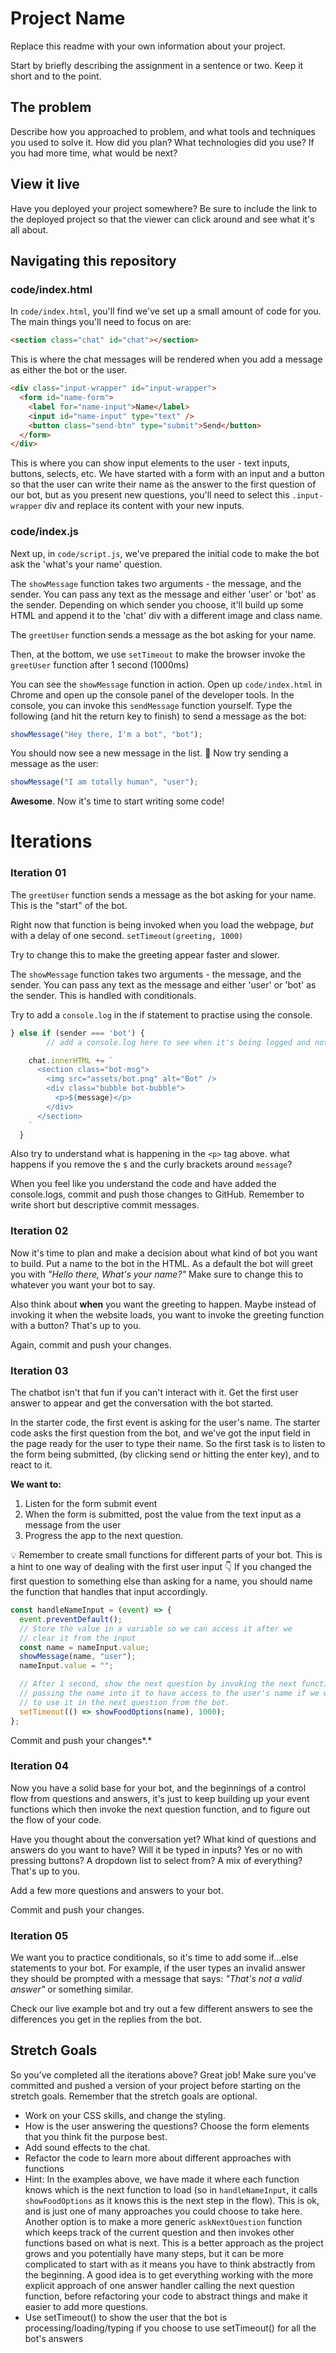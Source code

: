 # Project Name

Replace this readme with your own information about your project.

Start by briefly describing the assignment in a sentence or two. Keep it short and to the point.

## The problem

Describe how you approached to problem, and what tools and techniques you used to solve it. How did you plan? What technologies did you use? If you had more time, what would be next?

## View it live

Have you deployed your project somewhere? Be sure to include the link to the deployed project so that the viewer can click around and see what it's all about.

## Navigating this repository

### code/index.html

In `code/index.html`, you'll find we've set up a small amount of code for you. The main things you'll need to focus on are:

```html
<section class="chat" id="chat"></section>
```

This is where the chat messages will be rendered when you add a message as either the bot or the user.

```html
<div class="input-wrapper" id="input-wrapper">
  <form id="name-form">
    <label for="name-input">Name</label>
    <input id="name-input" type="text" />
    <button class="send-btn" type="submit">Send</button>
  </form>
</div>
```

This is where you can show input elements to the user - text inputs, buttons, selects, etc. We have started with a form with an input and a button so that the user can write their name as the answer to the first question of our bot, but as you present new questions, you'll need to select this `.input-wrapper` div and replace its content with your new inputs.

### code/index.js

Next up, in `code/script.js`, we've prepared the initial code to make the bot ask the 'what's your name' question.

The `showMessage` function takes two arguments - the message, and the sender. You can pass any text as the message and either 'user' or 'bot' as the sender. Depending on which sender you choose, it'll build up some HTML and append it to the 'chat' div with a different image and class name.

The `greetUser` function sends a message as the bot asking for your name.

Then, at the bottom, we use `setTimeout` to make the browser invoke the `greetUser` function after 1 second (1000ms)

You can see the `showMessage` function in action. Open up `code/index.html` in Chrome and open up the console panel of the developer tools. In the console, you can invoke this `sendMessage` function yourself. Type the following (and hit the return key to finish) to send a message as the bot:

```jsx
showMessage("Hey there, I'm a bot", "bot");
```

You should now see a new message in the list. 🙌 Now try sending a message as the user:

```jsx
showMessage("I am totally human", "user");
```

**Awesome**. Now it's time to start writing some code!

# Iterations

### Iteration 01

The `greetUser` function sends a message as the bot asking for your name. This is the "start" of the bot.

Right now that function is being invoked when you load the webpage, _but_ with a delay of one second. `setTimeout(greeting, 1000)`

Try to change this to make the greeting appear faster and slower.

The `showMessage` function takes two arguments - the message, and the sender. You can pass any text as the message and either 'user' or 'bot' as the sender. This is handled with conditionals.

Try to add a `console.log` in the if statement to practise using the console.

```jsx
} else if (sender === 'bot') {
		// add a console.log here to see when it's being logged and not

    chat.innerHTML += `
      <section class="bot-msg">
        <img src="assets/bot.png" alt="Bot" />
        <div class="bubble bot-bubble">
          <p>${message}</p>
        </div>
      </section>
    `
  }
```

Also try to understand what is happening in the `<p>` tag above. what happens if you remove the `$` and the curly brackets around `message`?

When you feel like you understand the code and have added the console.logs, commit and push those changes to GitHub. Remember to write short but descriptive commit messages.

### Iteration 02

Now it's time to plan and make a decision about what kind of bot you want to build. Put a name to the bot in the HTML. As a default the bot will greet you with _"Hello there, What's your name?"_ Make sure to change this to whatever you want your bot to say.

Also think about **when** you want the greeting to happen. Maybe instead of invoking it when the website loads, you want to invoke the greeting function with a button? That's up to you.

Again, commit and push your changes.

### Iteration 03

The chatbot isn't that fun if you can't interact with it. Get the first user answer to appear and get the conversation with the bot started.

In the starter code, the first event is asking for the user's name. The starter code asks the first question from the bot, and we've got the input field in the page ready for the user to type their name. So the first task is to listen to the form being submitted, (by clicking send or hitting the enter key), and to react to it.

**We want to:**

1. Listen for the form submit event
2. When the form is submitted, post the value from the text input as a message from the user
3. Progress the app to the next question.

<aside>
💡 Remember to create small functions for different parts of your bot. This is a hint to one way of dealing with the first user input 👇 If you changed the first question to something else than asking for a name, you should name the function that handles that input accordingly.

</aside>

```jsx
const handleNameInput = (event) => {
  event.preventDefault();
  // Store the value in a variable so we can access it after we
  // clear it from the input
  const name = nameInput.value;
  showMessage(name, "user");
  nameInput.value = "";

  // After 1 second, show the next question by invoking the next function.
  // passing the name into it to have access to the user's name if we want
  // to use it in the next question from the bot.
  setTimeout(() => showFoodOptions(name), 1000);
};
```

Commit and push your changes*.*

### Iteration 04

Now you have a solid base for your bot, and the beginnings of a control flow from questions and answers, it's just to keep building up your event functions which then invoke the next question function, and to figure out the flow of your code.

Have you thought about the conversation yet? What kind of questions and answers do you want to have? Will it be typed in inputs? Yes or no with pressing buttons? A dropdown list to select from? A mix of everything? That's up to you.

Add a few more questions and answers to your bot.

Commit and push your changes.

### Iteration 05

We want you to practice conditionals, so it's time to add some if...else statements to your bot. For example, if the user types an invalid answer they should be prompted with a message that says: _"That's not a valid answer"_ or something similar.

Check our live example bot and try out a few different answers to see the differences you get in the replies from the bot.

## Stretch Goals

So you’ve completed all the iterations above? Great job! Make sure you've committed and pushed a version of your project before starting on the stretch goals. Remember that the stretch goals are optional.

- Work on your CSS skills, and change the styling.
- How is the user answering the questions? Choose the form elements that you think fit the purpose best.
- Add sound effects to the chat.
- Refactor the code to learn more about different approaches with functions
- Hint:
  In the examples above, we have made it where each function knows which is the next function to load (so in `handleNameInput`, it calls `showFoodOptions` as it knows this is the next step in the flow). This is ok, and is just one of many approaches you could choose to take here.
  Another option is to make a more generic `askNextQuestion` function which keeps track of the current question and then invokes other functions based on what is next. This is a better approach as the project grows and you potentially have many steps, but it can be more complicated to start with as it means you have to think abstractly from the beginning.
  A good idea is to get everything working with the more explicit approach of one answer handler calling the next question function, before refactoring your code to abstract things and make it easier to add more questions.
- Use setTimeout() to show the user that the bot is processing/loading/typing if you choose to use setTimeout() for all the bot's answers
